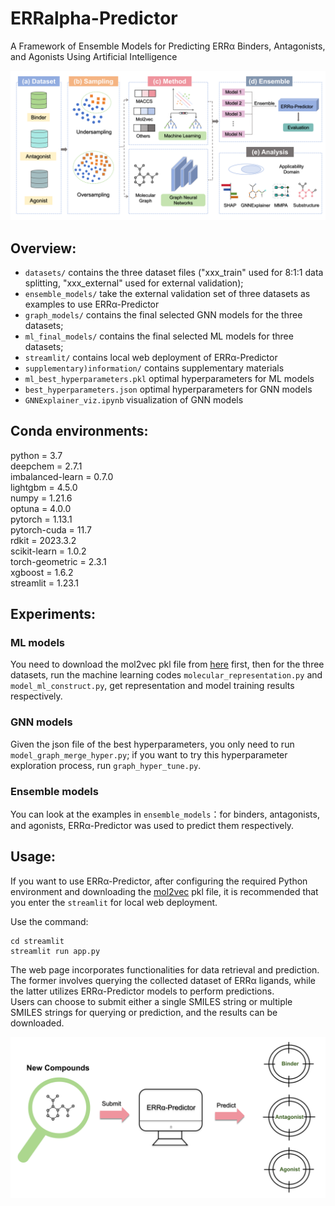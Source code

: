 # ERRalpha-Predictor
A Framework of Ensemble Models for Predicting ERRα Binders, Antagonists, and Agonists Using Artificial Intelligence

![](https://github.com/lxiongZ/ERRalpha-Predictor/blob/main/workflow.png)

## Overview:

- `datasets/` contains the three dataset files ("xxx_train" used for 8:1:1 data splitting, "xxx_external" used for external validation);
- `ensemble_models/` take the external validation set of three datasets as examples to use ERRα-Predictor
- `graph_models/` contains the final selected GNN models for the three datasets;
- `ml_final_models/` contains the final selected ML models for three datasets;
- `streamlit/` contains local web deployment of ERRα-Predictor
- `supplementary)information/` contains supplementary materials
- `ml_best_hyperparameters.pkl` optimal hyperparameters for ML models
- `best_hyperparameters.json` optimal hyperparameters for GNN models
- `GNNExplainer_viz.ipynb` visualization of GNN models

## Conda environments:

python = 3.7  
deepchem = 2.7.1  
imbalanced-learn = 0.7.0  
lightgbm = 4.5.0  
numpy = 1.21.6  
optuna = 4.0.0  
pytorch = 1.13.1  
pytorch-cuda = 11.7  
rdkit = 2023.3.2  
scikit-learn = 1.0.2  
torch-geometric = 2.3.1  
xgboost = 1.6.2  
streamlit = 1.23.1

## Experiments:

### ML models

You need to download the mol2vec pkl file from [here](https://github.com/samoturk/mol2vec/blob/master/examples/models/model_300dim.pkl) first,
then for the three datasets, run the machine learning codes `molecular_representation.py` and `model_ml_construct.py`, get representation and model training results respectively.

### GNN models

Given the json file of the best hyperparameters, you only need to run `model_graph_merge_hyper.py`;
if you want to try this hyperparameter exploration process, run `graph_hyper_tune.py`.

### Ensemble models
You can look at the examples in `ensemble_models`：for binders, antagonists, and agonists, ERRα-Predictor was used to predict them respectively.

## Usage:
If you want to use ERRα-Predictor, after configuring the required Python environment and downloading the [mol2vec](https://github.com/samoturk/mol2vec/blob/master/examples/models/model_300dim.pkl) pkl file, it is recommended that you enter the `streamlit` for local web deployment.

Use the command:

```
cd streamlit
streamlit run app.py
```

The web page incorporates functionalities for data retrieval and prediction. The former involves querying the collected dataset of ERRα ligands, while the latter utilizes ERRα-Predictor models to perform predictions.  
Users can choose to submit either a single SMILES string or multiple SMILES strings for querying or prediction, and the results can be downloaded.

![](https://github.com/lxiongZ/ERRalpha-Predictor/blob/main/streamlit/Schematic%20diagram.png)

